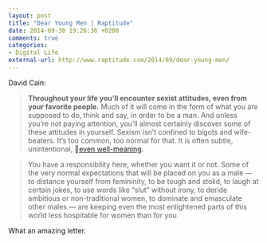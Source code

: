```yaml
---
layout: post
title: "Dear Young Men | Raptitude"
date: 2014-09-30 19:26:36 +0200
comments: true
categories: 
- Digital Life
external-url: http://www.raptitude.com/2014/09/dear-young-men/
---
```


David Cain: 

> **Throughout your life you’ll encounter sexist attitudes, even from your favorite people.** Much of it will come in the form of what you are supposed to do, think and say, in order to be a man. And unless you’re not paying attention, you’ll almost certainly discover some of these attitudes in yourself. Sexism isn’t confined to bigots and wife-beaters. It’s too common, too normal for that. It is often subtle, unintentional, [even well-meaning](http://www.forbes.com/sites/dailymuse/2014/02/24/women-are-kind-and-men-are-strong-how-benevolent-sexism-hurts-us-all/).

> You have a responsibility here, whether you want it or not. Some of the very normal expectations that will be placed on you as a male — to distance yourself from femininity, to be tough and stolid, to laugh at certain jokes, to use words like “slut” without irony, to deride ambitious or non-traditional women, to dominate and emasculate other males — are keeping even the most enlightened parts of this world less hospitable for women than for you.

What an amazing letter.